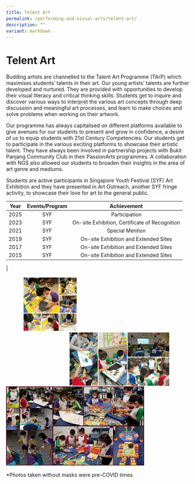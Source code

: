 ```yaml
---
title: Telent Art
permalink: /performing-and-visual-arts/telent-art/
description: ""
variant: markdown
---
```

# Telent Art

Budding artists are channelled to the Talent Art Programme (TArP) which maximises students’ talents in their art. Our young artists’ talents are further developed and nurtured. They are provided with opportunities to develop their visual literacy and critical thinking skills. Students get to inquire and discover various ways to interpret the various art concepts through deep discussion and meaningful art processes, and learn to make choices and solve problems when working on their artwork.

  

Our programme has always capitalised on different platforms available to give avenues for our students to present and grow in confidence, a desire of us to equip students with 21st Century Competencies. Our students get to participate in the various exciting platforms to showcase their artistic talent. They have always been involved in partnership projects with Bukit Panjang Community Club in their PassionArts programmes. A collaboration with NGS also allowed our students to broaden their insights in the area of art genre and mediums.

  

Students are active participants in Singapore Youth Festival (SYF) Art Exhibition and they have presented in Art Outreach, another SYF fringe activity, to showcase their love for art to the general public.

| Year | Events/Program |              Achievement              |
|:----:|:--------------:|:-------------------------------------:|
| 2025 | SYF | Participation |
| 2023 | SYF | On-site Exhibition, Certificate of Recognition |
| 2021 | SYF | Special Mention |
| 2019 | SYF | On-site Exhibition and Extended Sites |
| 2017 | SYF | On-site Exhibition and Extended Sites |
| 2015 | SYF | On-site Exhibition and Extended Sites |
|

<img src="/images/ZHPS%20Experience/Art%20and%20Craft%20(TArP)/Art%20and%20Craft_1.jpg" style="width:30%;margin-left:45px;" align="left">
<img src="/images/ZHPS%20Experience/Art%20and%20Craft%20(TArP)/Art%20and%20Craft_2.jpg" style="width:55%;margin-right:55px;" align="right">

<br clear="left">

<img src="/images/ZHPS%20Experience/Art%20and%20Craft%20(TArP)/Art%20and%20Craft_3.jpg" style="width:75%">

\*Photos taken without masks were pre-COVID times